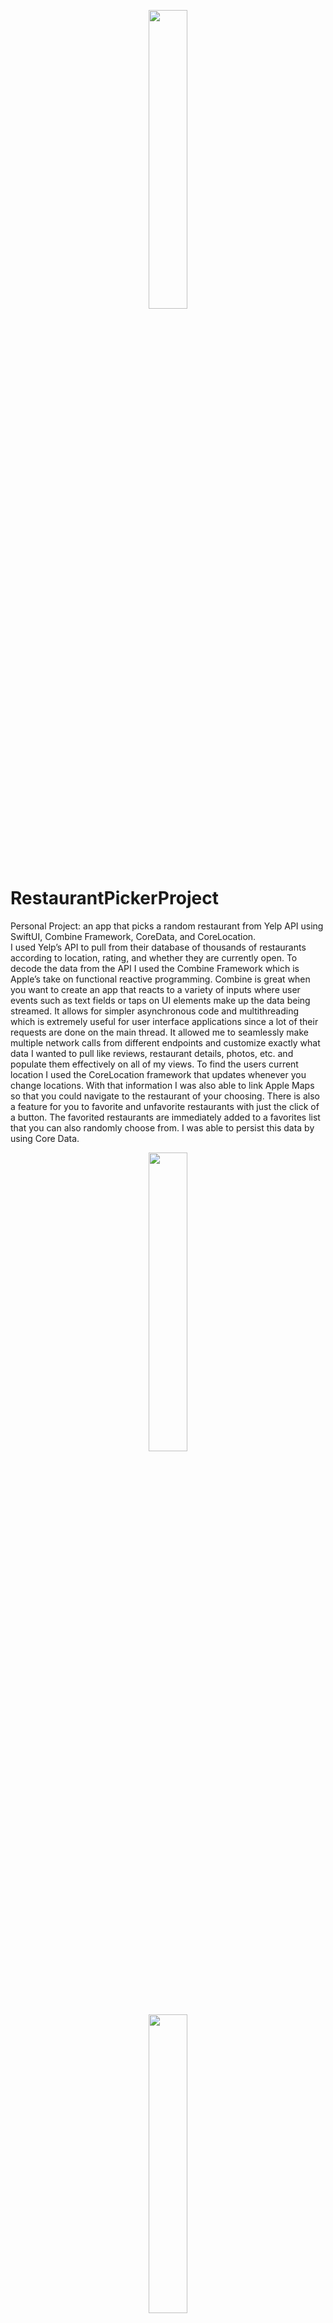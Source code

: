 <p align="center">

<img src= "https://user-images.githubusercontent.com/104851148/184946228-803f6e57-4c2e-4689-a84e-eb8671ba1267.gif" width="35%" height="35%"/>


</p>

# RestaurantPickerProject
Personal Project: an app that picks a random restaurant from Yelp API using SwiftUI, Combine Framework, CoreData, and CoreLocation.  
 I used Yelp’s API to pull from their database of thousands of restaurants according to location, rating, and whether they are currently 
open. To decode the data from the API I used the Combine Framework which is Apple’s take on  functional reactive programming. Combine is great when you want to create an app that reacts to a variety of inputs where user events such as text fields or taps on UI 
elements make up the data being streamed. It allows for simpler asynchronous code and multithreading which is extremely useful for 
user interface applications since a lot of their requests are done on the main thread. It allowed me to seamlessly make multiple network calls from different endpoints and customize exactly what data I wanted to pull like reviews, restaurant details, photos, etc. and populate them effectively on all of my views. To find the users current location I used the CoreLocation framework that updates whenever you change locations. With that information I was also able to link Apple Maps so that you could navigate to the restaurant of your choosing. There is also a feature for you to favorite and unfavorite restaurants with just the click of a button. The favorited restaurants are immediately added to a favorites list that you can also randomly choose from. I was able to persist this data by using Core Data.

<p align="center">
<img src="https://user-images.githubusercontent.com/104851148/184946765-45557413-5d70-4d93-a640-e53193a38b5e.gif" width="35%" height="35%"/>
</p>
<p align="center">
<img src="https://user-images.githubusercontent.com/104851148/184688888-59808c6a-689c-4caf-b623-41f6d96513e7.png" width="35%" height="35%"/>
</p>

## Resources:

- https://www.yelp.com/developers/documentation/v3/get_started
- https://developer.apple.com/documentation/coredata
- https://developer.apple.com/documentation/combine

